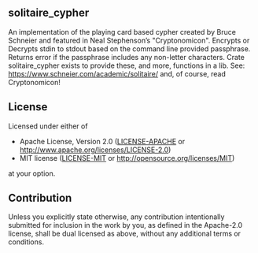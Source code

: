 ## solitaire_cypher

An implementation of the playing card based cypher created by
Bruce Schneier and featured in Neal Stephenson’s "Cryptonomicon".
Encrypts or Decrypts stdin to stdout based on the command line provided passphrase.
Returns error if the passphrase includes any non-letter characters.
Crate solitaire_cypher exists to provide these, and more, functions in a lib.
See: <https://www.schneier.com/academic/solitaire/> and, of course, read Cryptonomicon!

## License

Licensed under either of

* Apache License, Version 2.0
  ([LICENSE-APACHE](LICENSE-APACHE) or http://www.apache.org/licenses/LICENSE-2.0)
* MIT license
  ([LICENSE-MIT](LICENSE-MIT) or http://opensource.org/licenses/MIT)

at your option.

## Contribution

Unless you explicitly state otherwise, any contribution intentionally submitted
for inclusion in the work by you, as defined in the Apache-2.0 license, shall be
dual licensed as above, without any additional terms or conditions.

